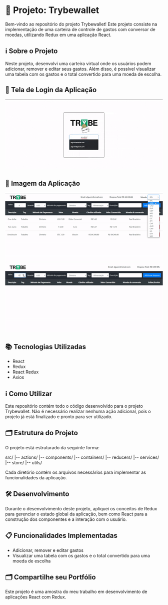 # 🚀 Projeto: Trybewallet

Bem-vindo ao repositório do projeto Trybewallet! Este projeto consiste na implementação de uma carteira de controle de gastos com conversor de moedas, utilizando Redux em uma aplicação React.

## ℹ️ Sobre o Projeto

Neste projeto, desenvolvi uma carteira virtual onde os usuários podem adicionar, remover e editar seus gastos. Além disso, é possível visualizar uma tabela com os gastos e o total convertido para uma moeda de escolha.

## 📸 Tela de Login da Aplicação

![Trybewallet](public/login.gif)

## 📸 Imagem da Aplicação

![Trybewallet](public/bonusDropdown.gif)
![Trybewallet2](public/carteira.gif)

## 📚 Tecnologias Utilizadas

- React
- Redux
- React Redux
- Axios

## ℹ️ Como Utilizar

Este repositório contém todo o código desenvolvido para o projeto Trybewallet. Não é necessário realizar nenhuma ação adicional, pois o projeto já está finalizado e pronto para ser utilizado.

## 🗂️ Estrutura do Projeto

O projeto está estruturado da seguinte forma:

src/
|-- actions/
|-- components/
|-- containers/
|-- reducers/
|-- services/
|-- store/
|-- utils/

Cada diretório contém os arquivos necessários para implementar as funcionalidades da aplicação.

## 🛠️ Desenvolvimento

Durante o desenvolvimento deste projeto, apliquei os conceitos de Redux para gerenciar o estado global da aplicação, bem como React para a construção dos componentes e a interação com o usuário.

## 📋 Funcionalidades Implementadas

- Adicionar, remover e editar gastos
- Visualizar uma tabela com os gastos e o total convertido para uma moeda de escolha

## 🗂️ Compartilhe seu Portfólio

Este projeto é uma amostra do meu trabalho em desenvolvimento de aplicações React com Redux.

